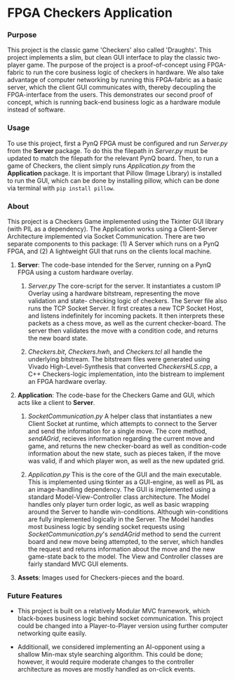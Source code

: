 
# FPGA Checkers Application

### Purpose
This project is the classic game 'Checkers' also called 'Draughts'. This project implements a slim, but clean GUI interface to play the classic two-player game. The purpose of the project is a proof-of-concept using FPGA-fabric to run the core business logic of checkers in hardware. We also take advantage of computer networking by running this FPGA-fabric as a basic server, which the client GUI communicates with, thereby decoupling the FPGA-interface from the users. This demonstrates our second proof of concept, which is running back-end business logic as a hardware module instead of software.

### Usage
To use this project, first a PynQ FPGA must be configured and run *Server.py* from the **Server** package. To do this the filepath in *Server.py* must be updated to match the filepath for the relevant PynQ board. Then, to run a game of Checkers, the client simply runs *Application.py* from the **Application** package. It is important that Pillow (Image Library) is installed to run the GUI, which can be done by installing pillow, which can be done via terminal with `pip install pillow`.

### About

This project is a Checkers Game implemented using the Tkinter GUI library (with PIL as a dependency). The Application works using a Client-Server Architecture implemented via Socket Communication. There are two separate components to this package: (1) A Server which runs on a PynQ FPGA, and (2) A lightweight GUI that runs on the clients local machine.

1. **Server**: The code-base intended for the Server, running on a PynQ FPGA using a custom hardware overlay.

    1. *Server.py* The core-script for the server. It instantiates a custom IP Overlay using a hardware bitstream, representing the move validation and state- checking logic of checkers. The Server file also runs the TCP Socket Server. It first creates a new TCP Socket Host, and listens indefinitely for incoming packets. It then interprets these packets as a chess move, as well as the current checker-board. The server then validates the move with a condition code, and returns the new board state.
    
    3. *Checkers.bit*, *Checkers.hwh*, and *Checkers.tcl* all handle the underlying bitstream. The bitstream files were generated using Vivado High-Level-Synthesis that converted *CheckersHLS.cpp*, a C++ Checkers-logic implementation, into the bistream to implement an FPGA hardware overlay.
    
2. **Application**: The code-base for the Checkers Game and GUI, which acts like a client to **Server**.

    1. *SocketCommunication.py* A helper class that instantiates a new Client Socket at runtime, which attempts to connect to the Server and send the information for a single move. The core method, *sendAGrid*, recieves information regarding the current move and game, and returns the new checker-board as well as condition-code information about the new state, such as pieces taken, if the move was valid, if and which player won, as well as the new updated grid.
    
    3. *Application.py* This is the core of the GUI and the main executable. This is implemented using tkinter as a GUI-engine, as well as PIL as an image-handling dependency. The GUI is implemented using a standard Model-View-Controller class architecture. The Model handles only player turn order logic, as well as basic wrapping around the Server to handle win-conditions. Although win-conditions are fully implemented logically in the Server. The Model handles most business logic by sending socket requests using *SocketCommunication.py*'s *sendAGrid* method to send the current board and new move being attempted, to the server, which handles the request and returns information about the move and the new game-state back to the model. The View and Controller classes are fairly standard MVC GUI elements. 

3. **Assets**: Images used for Checkers-pieces and the board.

### Future Features
* This project is built on a relatively Modular MVC framework, which black-boxes business logic behind socket communication. This project could be changed into a Player-to-Player version using further computer networking quite easily. 

* Additionall, we considered implementing an AI-opponent using a shallow Min-max style searching algorithm. This could be done; however, it would require moderate changes to the controller architecture as moves are mostly handled as on-click events.
